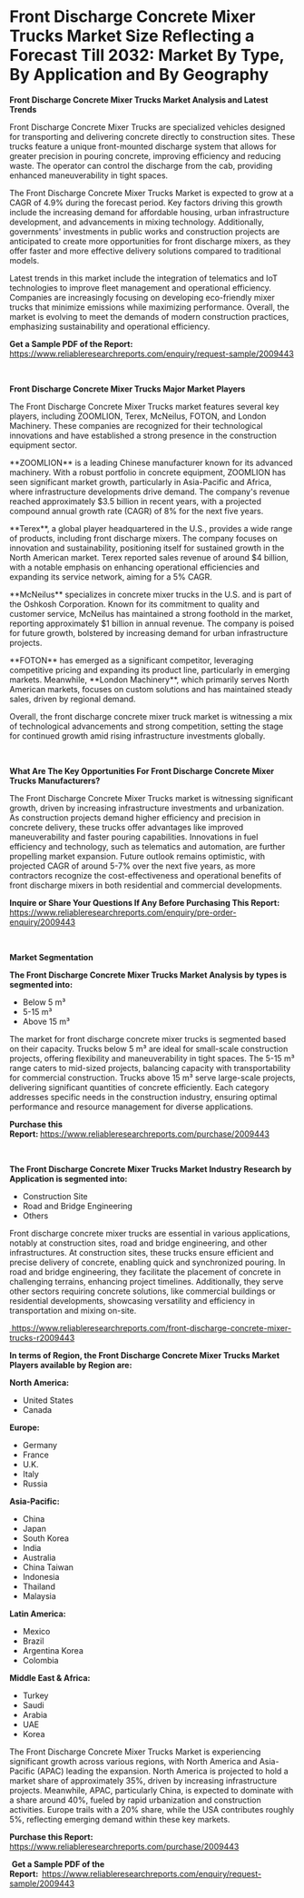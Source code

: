 <p><h1>Front Discharge Concrete Mixer Trucks Market Size Reflecting a Forecast Till 2032: Market By Type, By Application and By Geography</h1></p><p><strong>Front Discharge Concrete Mixer Trucks Market Analysis and Latest Trends</strong></p>
<p><p>Front Discharge Concrete Mixer Trucks are specialized vehicles designed for transporting and delivering concrete directly to construction sites. These trucks feature a unique front-mounted discharge system that allows for greater precision in pouring concrete, improving efficiency and reducing waste. The operator can control the discharge from the cab, providing enhanced maneuverability in tight spaces.</p><p>The Front Discharge Concrete Mixer Trucks Market is expected to grow at a CAGR of 4.9% during the forecast period. Key factors driving this growth include the increasing demand for affordable housing, urban infrastructure development, and advancements in mixing technology. Additionally, governments' investments in public works and construction projects are anticipated to create more opportunities for front discharge mixers, as they offer faster and more effective delivery solutions compared to traditional models.</p><p>Latest trends in this market include the integration of telematics and IoT technologies to improve fleet management and operational efficiency. Companies are increasingly focusing on developing eco-friendly mixer trucks that minimize emissions while maximizing performance. Overall, the market is evolving to meet the demands of modern construction practices, emphasizing sustainability and operational efficiency.</p></p>
<p><strong>Get a Sample PDF of the Report:&nbsp;</strong> <a href="https://www.reliableresearchreports.com/enquiry/request-sample/2009443?utm_campaign=34&utm_medium=2&utm_source=Github&utm_content=ia&utm_term=12042025&utm_id=front-discharge-concrete-mixer-trucks">https://www.reliableresearchreports.com/enquiry/request-sample/2009443</a></p>
<p>&nbsp;</p>
<p><strong>Front Discharge Concrete Mixer Trucks Major Market Players</strong></p>
<p><p>The Front Discharge Concrete Mixer Trucks market features several key players, including ZOOMLION, Terex, McNeilus, FOTON, and London Machinery. These companies are recognized for their technological innovations and have established a strong presence in the construction equipment sector.</p><p>**ZOOMLION** is a leading Chinese manufacturer known for its advanced machinery. With a robust portfolio in concrete equipment, ZOOMLION has seen significant market growth, particularly in Asia-Pacific and Africa, where infrastructure developments drive demand. The company's revenue reached approximately $3.5 billion in recent years, with a projected compound annual growth rate (CAGR) of 8% for the next five years.</p><p>**Terex**, a global player headquartered in the U.S., provides a wide range of products, including front discharge mixers. The company focuses on innovation and sustainability, positioning itself for sustained growth in the North American market. Terex reported sales revenue of around $4 billion, with a notable emphasis on enhancing operational efficiencies and expanding its service network, aiming for a 5% CAGR.</p><p>**McNeilus** specializes in concrete mixer trucks in the U.S. and is part of the Oshkosh Corporation. Known for its commitment to quality and customer service, McNeilus has maintained a strong foothold in the market, reporting approximately $1 billion in annual revenue. The company is poised for future growth, bolstered by increasing demand for urban infrastructure projects.</p><p>**FOTON** has emerged as a significant competitor, leveraging competitive pricing and expanding its product line, particularly in emerging markets. Meanwhile, **London Machinery**, which primarily serves North American markets, focuses on custom solutions and has maintained steady sales, driven by regional demand.</p><p>Overall, the front discharge concrete mixer truck market is witnessing a mix of technological advancements and strong competition, setting the stage for continued growth amid rising infrastructure investments globally.</p></p>
<p>&nbsp;</p>
<p><strong>What Are The Key Opportunities For Front Discharge Concrete Mixer Trucks Manufacturers?</strong></p>
<p><p>The Front Discharge Concrete Mixer Trucks market is witnessing significant growth, driven by increasing infrastructure investments and urbanization. As construction projects demand higher efficiency and precision in concrete delivery, these trucks offer advantages like improved maneuverability and faster pouring capabilities. Innovations in fuel efficiency and technology, such as telematics and automation, are further propelling market expansion. Future outlook remains optimistic, with projected CAGR of around 5-7% over the next five years, as more contractors recognize the cost-effectiveness and operational benefits of front discharge mixers in both residential and commercial developments.</p></p>
<p><strong>Inquire or Share Your Questions If Any Before Purchasing This Report:</strong> <a href="https://www.reliableresearchreports.com/enquiry/pre-order-enquiry/2009443?utm_campaign=34&utm_medium=2&utm_source=Github&utm_content=ia&utm_term=12042025&utm_id=front-discharge-concrete-mixer-trucks">https://www.reliableresearchreports.com/enquiry/pre-order-enquiry/2009443</a></p>
<p>&nbsp;</p>
<p><strong>Market Segmentation</strong></p>
<p><strong>The Front Discharge Concrete Mixer Trucks Market Analysis by types is segmented into:</strong></p>
<p><ul><li>Below 5 m³</li><li>5-15 m³</li><li>Above 15 m³</li></ul></p>
<p><p>The market for front discharge concrete mixer trucks is segmented based on their capacity. Trucks below 5 m³ are ideal for small-scale construction projects, offering flexibility and maneuverability in tight spaces. The 5-15 m³ range caters to mid-sized projects, balancing capacity with transportability for commercial construction. Trucks above 15 m³ serve large-scale projects, delivering significant quantities of concrete efficiently. Each category addresses specific needs in the construction industry, ensuring optimal performance and resource management for diverse applications.</p></p>
<p><strong>Purchase this Report:&nbsp;</strong><a href="https://www.reliableresearchreports.com/purchase/2009443?utm_campaign=34&utm_medium=2&utm_source=Github&utm_content=ia&utm_term=12042025&utm_id=front-discharge-concrete-mixer-trucks">https://www.reliableresearchreports.com/purchase/2009443</a></p>
<p>&nbsp;</p>
<p><strong>The Front Discharge Concrete Mixer Trucks Market Industry Research by Application is segmented into:</strong></p>
<p><ul><li>Construction Site</li><li>Road and Bridge Engineering</li><li>Others</li></ul></p>
<p><p>Front discharge concrete mixer trucks are essential in various applications, notably at construction sites, road and bridge engineering, and other infrastructures. At construction sites, these trucks ensure efficient and precise delivery of concrete, enabling quick and synchronized pouring. In road and bridge engineering, they facilitate the placement of concrete in challenging terrains, enhancing project timelines. Additionally, they serve other sectors requiring concrete solutions, like commercial buildings or residential developments, showcasing versatility and efficiency in transportation and mixing on-site.</p></p>
<p><a href="https://www.reliableresearchreports.com/front-discharge-concrete-mixer-trucks-r2009443?utm_campaign=34&utm_medium=2&utm_source=Github&utm_content=ia&utm_term=12042025&utm_id=front-discharge-concrete-mixer-trucks">&nbsp;https://www.reliableresearchreports.com/front-discharge-concrete-mixer-trucks-r2009443</a></p>
<p><strong>In terms of Region, the Front Discharge Concrete Mixer Trucks Market Players available by Region are:</strong></p>
<p>
    <p> <strong> North America: </strong>
        <ul>
            <li>United States</li>
            <li>Canada</li>
        </ul>
        </p> 
    <p> <strong> Europe: </strong>
        <ul>
            <li>Germany</li>
            <li>France</li>
            <li>U.K.</li>
            <li>Italy</li>
            <li>Russia</li>
        </ul>
        </p> 
    <p> <strong> Asia-Pacific: </strong>
        <ul>
            <li>China</li>
            <li>Japan</li>
            <li>South Korea</li>
            <li>India</li>
            <li>Australia</li>
            <li>China Taiwan</li>
            <li>Indonesia</li>
            <li>Thailand</li>
            <li>Malaysia</li>
        </ul>
        </p> 
    <p> <strong> Latin America: </strong>
        <ul>
            <li>Mexico</li>
            <li>Brazil</li>
            <li>Argentina Korea</li>
            <li>Colombia</li>
        </ul>
        </p> 
    <p> <strong> Middle East & Africa: </strong>
        <ul>
            <li>Turkey</li>
            <li>Saudi</li>
            <li>Arabia</li>
            <li>UAE</li>
            <li>Korea</li>
        </ul>
    </p>
    </p>
<p><p>The Front Discharge Concrete Mixer Trucks Market is experiencing significant growth across various regions, with North America and Asia-Pacific (APAC) leading the expansion. North America is projected to hold a market share of approximately 35%, driven by increasing infrastructure projects. Meanwhile, APAC, particularly China, is expected to dominate with a share around 40%, fueled by rapid urbanization and construction activities. Europe trails with a 20% share, while the USA contributes roughly 5%, reflecting emerging demand within these key markets.</p></p>
<p><strong>Purchase this Report: </strong><a href="https://www.reliableresearchreports.com/purchase/2009443?utm_campaign=34&utm_medium=2&utm_source=Github&utm_content=ia&utm_term=12042025&utm_id=front-discharge-concrete-mixer-trucks">https://www.reliableresearchreports.com/purchase/2009443</a></p>
<p>&nbsp;<strong>Get a Sample PDF of the Report:&nbsp;&nbsp;</strong><a href="https://www.reliableresearchreports.com/enquiry/request-sample/2009443?utm_campaign=34&utm_medium=2&utm_source=Github&utm_content=ia&utm_term=12042025&utm_id=front-discharge-concrete-mixer-trucks">https://www.reliableresearchreports.com/enquiry/request-sample/2009443</a></p>
<p><strong></strong></p>
<p><p></p><p></p><p></p></p>